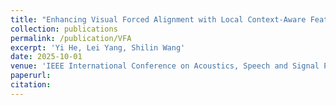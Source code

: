 ```yaml
---
title: "Enhancing Visual Forced Alignment with Local Context-Aware Feature Extraction and Multi-Task Learning"
collection: publications
permalink: /publication/VFA
excerpt: 'Yi He, Lei Yang, Shilin Wang'
date: 2025-10-01
venue: 'IEEE International Conference on Acoustics, Speech and Signal Processing'
paperurl: 
citation: 
---
```

